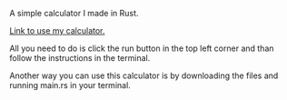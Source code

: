 A simple calculator I made in Rust.


[Link to use my calculator.](https://play.rust-lang.org/?version=stable&mode=debug&edition=2021&gist=3de045da59768cadb6697a88bfc97311)

All you need to do is click the run button in the top left corner and than follow the instructions in the terminal.

Another way you can use this calculator is by downloading the files and running main.rs in your terminal.